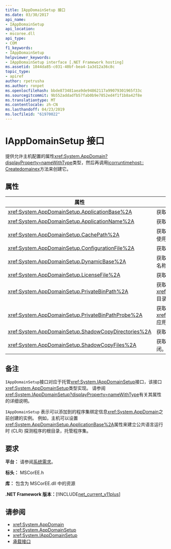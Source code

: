 ```yaml
---
title: IAppDomainSetup 接口
ms.date: 03/30/2017
api_name:
- IAppDomainSetup
api_location:
- mscoree.dll
api_type:
- COM
f1_keywords:
- IAppDomainSetup
helpviewer_keywords:
- IAppDomainSetup interface [.NET Framework hosting]
ms.assetid: 1844da85-c031-40bf-bea4-1a3d12a36c8c
topic_type:
- apiref
author: rpetrusha
ms.author: ronpet
ms.openlocfilehash: bbde873481aea9de94862117a99079301965f33c
ms.sourcegitcommit: 9b552addadfb57fab0b9e7852ed4f1f1b8a42f8e
ms.translationtype: MT
ms.contentlocale: zh-CN
ms.lasthandoff: 04/23/2019
ms.locfileid: "61970022"
---
```

# <a name="iappdomainsetup-interface"></a>IAppDomainSetup 接口
提供允许主机配置的属性<xref:System.AppDomain?displayProperty=nameWithType>类型，然后再调用[icorruntimehost:: Createdomainex](../../../../docs/framework/unmanaged-api/hosting/icorruntimehost-createdomainex-method.md)方法来创建它。  
  
## <a name="properties"></a>属性  
  
|属性|描述|  
|--------------|-----------------|  
|<xref:System.AppDomainSetup.ApplicationBase%2A>|获取或设置包含的应用程序的目录的名称。|  
|<xref:System.AppDomainSetup.ApplicationName%2A>|获取或设置应用程序的名称。|  
|<xref:System.AppDomainSetup.CachePath%2A>|获取或设置特定于应用程序的、 文件的卷影复制的位置使用某个区域的名称。|  
|<xref:System.AppDomainSetup.ConfigurationFile%2A>|获取或设置应用程序的配置文件的名称。|  
|<xref:System.AppDomainSetup.DynamicBase%2A>|获取或设置在其中存储和访问动态生成的文件的目录的名称。|  
|<xref:System.AppDomainSetup.LicenseFile%2A>|获取或设置与此域相关联的许可证文件的路径。|  
|<xref:System.AppDomainSetup.PrivateBinPath%2A>|获取或设置结合使用的目录列表<xref:System.AppDomainSetup.ApplicationBase%2A>目录来探测专用程序集。|  
|<xref:System.AppDomainSetup.PrivateBinPathProbe%2A>|获取或设置一个字符串值，包含或排除<xref:System.AppDomainSetup.ApplicationBase%2A>应用程序的搜索路径中。|  
|<xref:System.AppDomainSetup.ShadowCopyDirectories%2A>|获取或设置包含要进行卷影复制程序集的目录的名称。|  
|<xref:System.AppDomainSetup.ShadowCopyFiles%2A>|获取或设置一个字符串，指示是否将卷影复制打开或关闭。 有效值为"true"或"false"。|  
  
## <a name="remarks"></a>备注  
 `IAppDomainSetup`接口对应于托管<xref:System.IAppDomainSetup>接口，该接口<xref:System.AppDomainSetup>类型实现。 请参阅<xref:System.IAppDomainSetup?displayProperty=nameWithType>有关其属性的详细说明。  
  
 `IAppDomainSetup` 表示可以添加到的程序集绑定信息<xref:System.AppDomain>之前创建的实例。 例如，主机可以设置<xref:System.AppDomainSetup.ApplicationBase%2A>属性来建立公共语言运行时 (CLR) 探测程序的根目录，托管程序集。  
  
## <a name="requirements"></a>要求  
 **平台：** 请参阅[系统需求](../../../../docs/framework/get-started/system-requirements.md)。  
  
 **标头：** MSCorEE.h  
  
 **库：** 包含为 MSCorEE.dll 中的资源  
  
 **.NET Framework 版本：**[!INCLUDE[net_current_v11plus](../../../../includes/net-current-v11plus-md.md)]  
  
## <a name="see-also"></a>请参阅

- <xref:System.AppDomain>
- <xref:System.AppDomainSetup>
- <xref:System.IAppDomainSetup>
- [承载接口](../../../../docs/framework/unmanaged-api/hosting/hosting-interfaces.md)

